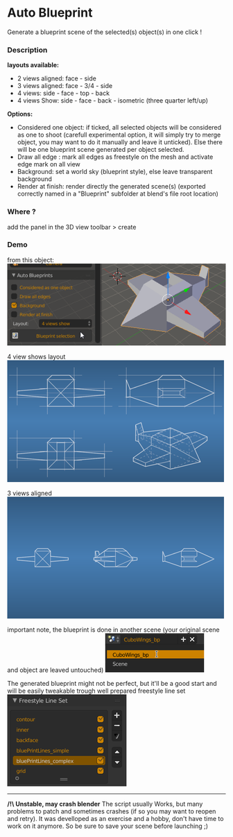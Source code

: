 # Auto Blueprint
Generate a blueprint scene of the selected(s) object(s) in one click !

### Description
**layouts available:**
- 2 views aligned: face - side
- 3 views aligned: face - 3/4 - side
- 4 views:         side - face - top - back
- 4 views Show:    side - face - back - isometric (three quarter left/up)

**Options:**
- Considered one object: if ticked, all selected objects will be considered as one to shoot (carefull experimental option, it will simply try to merge object, you may want to do it manually and leave it unticked). Else there will be one blueprint scene generated per object selected.
- Draw all edge : mark all edges as freestyle on the mesh and activate edge mark on all view
- Background: set a world sky (blueprint style), else leave transparent background
- Render at finish: render directly the generated scene(s) (exported correctly named in a "Blueprint" subfolder at blend's file root location)

### Where ?
add the panel in the 3D view toolbar > create

### Demo
from this object:
![panel](https://github.com/Pullusb/images_repo/raw/master/Blender_AutoBlueprint_panel.png)

4 view shows layout
![4views](https://github.com/Pullusb/images_repo/raw/master/plane_BP_4Views.png)

3 views aligned
![3views](https://github.com/Pullusb/images_repo/raw/master/plane_BP_3Views.png)


important note, the blueprint is done in another scene (your original scene and object are leaved untouched)
![scene](https://github.com/Pullusb/images_repo/raw/master/Blender_AutoBlueprint_scenes.png)

The generated blueprint might not be perfect, but it'll be a good start and will be easily tweakable trough well prepared freestyle  line set
![tweaking](https://github.com/Pullusb/images_repo/raw/master/Blender_AutoBlueprint_settings.png)

--------
**/!\ Unstable, may crash blender**
The script usually Works, but many problems to patch and sometimes crashes (if so you may want to reopen and retry).
It was develloped as an exercise and a hobby, don't have time to work on it anymore.
So be sure to save your scene before launching ;)
